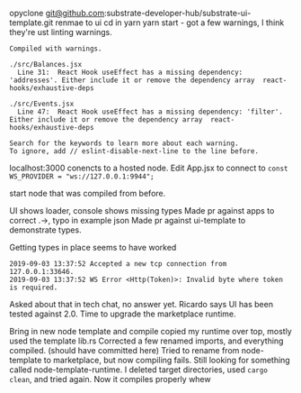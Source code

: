 opyclone git@github.com:substrate-developer-hub/substrate-ui-template.git
renmae to ui
cd in
yarn
yarn start - got a few warnings, I think they're ust linting warnings.
```
Compiled with warnings.

./src/Balances.jsx
  Line 31:  React Hook useEffect has a missing dependency: 'addresses'. Either include it or remove the dependency array  react-hooks/exhaustive-deps

./src/Events.jsx
  Line 47:  React Hook useEffect has a missing dependency: 'filter'. Either include it or remove the dependency array  react-hooks/exhaustive-deps

Search for the keywords to learn more about each warning.
To ignore, add // eslint-disable-next-line to the line before.
```

localhost:3000 conencts to a hosted node.
Edit App.jsx to connect to `const WS_PROVIDER = "ws://127.0.0.1:9944";`

start node that was compiled from before.

UI shows loader, console shows missing types
Made pr against apps to correct .->, typo in example json
Made pr against ui-template to demonstrate types.

Getting types in place seems to have worked
```
2019-09-03 13:37:52 Accepted a new tcp connection from 127.0.0.1:33646.
2019-09-03 13:37:52 WS Error <Http(Token)>: Invalid byte where token is required.
```

Asked about that in tech chat, no answer yet. Ricardo says UI has been tested against 2.0. Time to upgrade the marketplace runtime.

Bring in new node template and compile
copied my runtime over top, mostly used the template lib.rs
Corrected a few renamed imports, and everything compiled. (should have committed here)
Tried to rename from node-template to marketplace, but now compiling fails. Still looking for something called node-template-runtime. I deleted target directories, used `cargo clean`, and tried again.
Now it compiles properly whew


